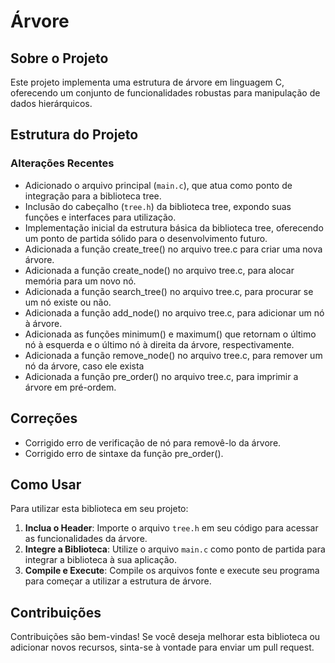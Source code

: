 # Árvore

## Sobre o Projeto

Este projeto implementa uma estrutura de árvore em linguagem C, oferecendo um conjunto de funcionalidades robustas para manipulação de dados hierárquicos.

## Estrutura do Projeto

### Alterações Recentes

- Adicionado o arquivo principal (`main.c`), que atua como ponto de integração para a biblioteca tree.
- Inclusão do cabeçalho (`tree.h`) da biblioteca tree, expondo suas funções e interfaces para utilização.
- Implementação inicial da estrutura básica da biblioteca tree, oferecendo um ponto de partida sólido para o desenvolvimento futuro.
- Adicionada a função create_tree() no arquivo tree.c para criar uma nova árvore.
- Adicionada a função create_node() no arquivo tree.c, para alocar memória para um novo nó.
- Adicionada a função search_tree() no arquivo tree.c, para procurar se um nó existe ou não.
- Adicionada a função add_node() no arquivo tree.c, para adicionar um nó à árvore.
- Adicionada as funções minimum() e maximum() que retornam o último nó à esquerda e o último nó à direita da árvore, respectivamente.
- Adicionada a função remove_node() no arquivo tree.c, para remover um nó da árvore, caso ele exista
- Adicionada a função pre_order() no arquivo tree.c, para imprimir a árvore em pré-ordem.

## Correções
- Corrigido erro de verificação de nó para removê-lo da árvore.
- Corrigido erro de sintaxe da função pre_order().

## Como Usar

Para utilizar esta biblioteca em seu projeto:

1. **Inclua o Header**: Importe o arquivo `tree.h` em seu código para acessar as funcionalidades da árvore.
2. **Integre a Biblioteca**: Utilize o arquivo `main.c` como ponto de partida para integrar a biblioteca à sua aplicação.
3. **Compile e Execute**: Compile os arquivos fonte e execute seu programa para começar a utilizar a estrutura de árvore.

## Contribuições
Contribuições são bem-vindas! Se você deseja melhorar esta biblioteca ou adicionar novos recursos, sinta-se à vontade para enviar um pull request.
